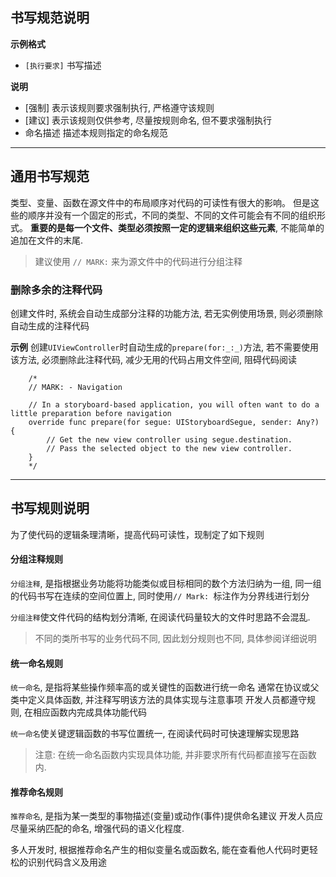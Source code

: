 ## 书写规范说明

**示例格式**

* `[执行要求]` 书写描述

**说明**
* [强制] 表示该规则要求强制执行, 严格遵守该规则
* [建议] 表示该规则仅供参考, 尽量按规则命名, 但不要求强制执行
* 命名描述 描述本规则指定的命名规范

---

## 通用书写规范
类型、变量、函数在源文件中的布局顺序对代码的可读性有很大的影响。
但是这些的顺序并没有一个固定的形式，不同的类型、不同的文件可能会有不同的组织形式。
**重要的是每一个文件、类型必须按照一定的逻辑来组织这些元素**, 不能简单的追加在文件的末尾. 

> 建议使用 `// MARK:` 来为源文件中的代码进行分组注释

### 删除多余的注释代码
创建文件时, 系统会自动生成部分注释的功能方法, 若无实例使用场景, 则必须删除自动生成的注释代码

**示例**
        创建`UIViewController`时自动生成的`prepare(for:_:_)`方法, 若不需要使用该方法, 必须删除此注释代码, 减少无用的代码占用文件空间, 阻碍代码阅读

```
    /*
    // MARK: - Navigation

    // In a storyboard-based application, you will often want to do a little preparation before navigation
    override func prepare(for segue: UIStoryboardSegue, sender: Any?) {
        // Get the new view controller using segue.destination.
        // Pass the selected object to the new view controller.
    }
    */
```

---

## 书写规则说明
为了使代码的逻辑条理清晰，提高代码可读性，现制定了如下规则

#### 分组注释规则
`分组注释`, 是指根据业务功能将功能类似或目标相同的数个方法归纳为一组, 同一组的代码书写在连续的空间位置上, 同时使用`// Mark: `标注作为分界线进行划分

`分组注释`使文件代码的结构划分清晰, 在阅读代码量较大的文件时思路不会混乱.

> 不同的类所书写的业务代码不同, 因此划分规则也不同, 具体参阅详细说明

#### 统一命名规则
`统一命名`, 是指将某些操作频率高的或关键性的函数进行统一命名
通常在协议或父类中定义具体函数, 并注释写明该方法的具体实现与注意事项
开发人员都遵守规则, 在相应函数内完成具体功能代码

`统一命名`使关键逻辑函数的书写位置统一, 在阅读代码时可快速理解实现思路

> 注意: 在统一命名函数内实现具体功能, 并非要求所有代码都直接写在函数内. 

#### 推荐命名规则
`推荐命名`, 是指为某一类型的事物描述(变量)或动作(事件)提供命名建议
开发人员应尽量采纳匹配的命名, 增强代码的语义化程度. 

多人开发时, 根据推荐命名产生的相似变量名或函数名, 能在查看他人代码时更轻松的识别代码含义及用途

